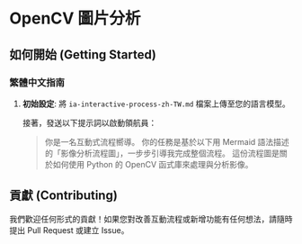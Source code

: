 # OpenCV 圖片分析

## 如何開始 (Getting Started)

### 繁體中文指南

1.  **初始設定**:
    將 `ia-interactive-process-zh-TW.md` 檔案上傳至您的語言模型。

    接著，發送以下提示詞以啟動領航員：
    > 你是一名互動式流程嚮導。
    你的任務是基於以下用 Mermaid 語法描述的「影像分析流程圖」，一步步引導我完成整個流程。
    這份流程圖是關於如何使用 Python 的 OpenCV 函式庫來處理與分析影像。

## 貢獻 (Contributing)

我們歡迎任何形式的貢獻！如果您對改善互動流程或新增功能有任何想法，請隨時提出 Pull Request 或建立 Issue。

